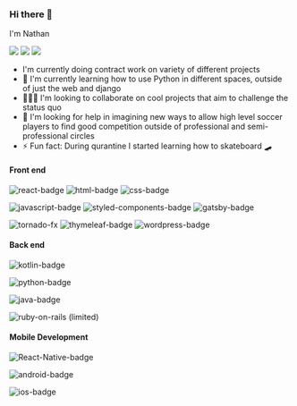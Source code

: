 
### Hi there 👋
I'm Nathan


<a href="https://twitter.com/natiboi__"> <img src="https://img.shields.io/badge/twitter-%231DA1F2.svg?&style=for-the-badge&logo=twitter&logoColor=white" /></a>
<a href="https://www.linkedin.com/in/nathan-shanko-5330b4a8/"><img src="https://img.shields.io/badge/linkedin-%230077B5.svg?&style=for-the-badge&logo=linkedin&logoColor=white" /></a>
<a href="https://shanko.dev"><img src="https://img.shields.io/badge/My_Portfolio-000000?&style=for-the-badge" /></a>

- I'm currently doing contract work on variety of different projects
- :book: I'm currently learning how to use Python in different spaces, outside of just the web and django
- :people_holding_hands: I'm looking to collaborate on cool projects that aim to challenge the status quo
- :thinking: I'm looking for help in imagining new ways to allow high level soccer players to find good competition outside of professional and semi-professional circles
- :zap: Fun fact: During qurantine I started learning how to skateboard :skateboard:

#### Front end

![react-badge](https://img.shields.io/badge/react-%2361DBFB.svg?&style=for-the-badge&logo=react&logoColor=white)
![html-badge](https://img.shields.io/badge/html5%20-%23e34f26.svg?&style=for-the-badge&logo=html5&logoColor=white)
![css-badge](https://img.shields.io/badge/css3%20-%231572B6.svg?&style=for-the-badge&logo=css3&logoColor=white)

![javascript-badge](https://img.shields.io/badge/javascript%20-%23F7DF1E.svg?&style=for-the-badge&logo=javascript&logoColor=white)
![styled-components-badge](https://img.shields.io/badge/styledcomponents%20-%23db7093.svg?&style=for-the-badge&logo=styled-components&logoColor=white)
![gatsby-badge](https://img.shields.io/badge/Gatsby%20-%23362066.svg?&style=for-the-badge&logo=gatsby&logoColor=white)

![tornado-fx](https://img.shields.io/badge/TornadoFX-%23000000.svg?&style=for-the-badge)
![thymeleaf-badge](https://img.shields.io/badge/Thymeleaf-%234D7306.svg?&style=for-the-badge)
![wordpress-badge](https://img.shields.io/badge/wordpress-%2321759b.svg?&style=for-the-badge&logo=wordpress&logoColor=white)


#### Back end

![kotlin-badge](https://img.shields.io/badge/kotlin-%230095D5.svg?&style=for-the-badge&logo=kotlin&logoColor=white)

![python-badge](https://img.shields.io/badge/python-%233776AB.svg?&style=for-the-badge&logo=python&logoColor=white)

![java-badge](https://img.shields.io/badge/java-%23ED8B00.svg?&style=for-the-badge&logo=java&logoColor=white)

![ruby-on-rails](https://img.shields.io/badge/rails%20-%23CC0000.svg?&style=for-the-badge&logo=ruby-on-rails&logoColor=white) (limited)


#### Mobile Development
![React-Native-badge](https://img.shields.io/badge/React_Native-%23000000.svg?&style=for-the-badge&logo=react&logoColor=2361DBFB)

![android-badge](https://img.shields.io/badge/Android-3DDC84?logo=android&logoColor=white&style=for-the-badge)

![ios-badge](https://img.shields.io/badge/iOS-000000?logo=ios&logoColor=white&style=for-the-badge)



<!--
**natibekele/natibekele** is a ✨ _special_ ✨ repository because its `README.md` (this file) appears on your GitHub profile.

Here are some ideas to get you started:

- 🔭 I’m currently working on ...
- 🌱 I’m currently learning ...
- 👯 I’m looking to collaborate on ...
- 🤔 I’m looking for help with ...
- 💬 Ask me about ...
- 📫 How to reach me: ...
- 😄 Pronouns: ...
- ⚡ Fun fact: ...
-->
